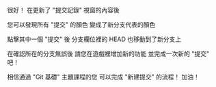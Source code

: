 很好！
在更新了 "提交記錄" 視窗的內容後

您可以發現所有 "提交" 的顏色
變成了新分支代表的顏色

點擊其中一個 "提交" 後
分支欄位裡的 HEAD 也移動到了新分支上

在確認所在的分支無誤後
請您在遊戲裡增加新的功能
並完成一次新的 "提交" 吧！

相信通過 "Git 基礎" 主題課程的您
可以完成 "新建提交" 的流程！
加油！